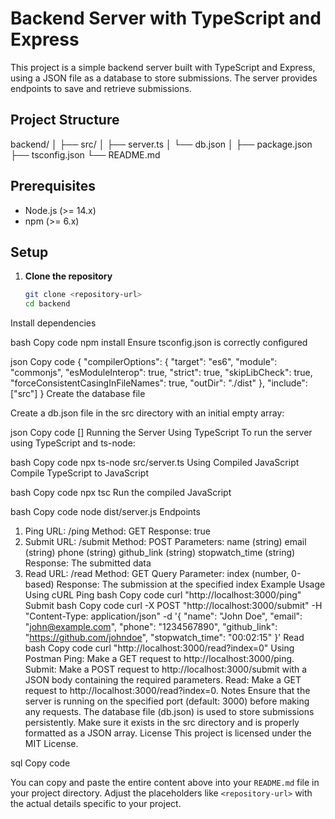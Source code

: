 # Backend Server with TypeScript and Express

This project is a simple backend server built with TypeScript and Express, using a JSON file as a database to store submissions. The server provides endpoints to save and retrieve submissions.

## Project Structure
backend/
│
├── src/
│ ├── server.ts
│ └── db.json
│
├── package.json
├── tsconfig.json
└── README.md


## Prerequisites

- Node.js (>= 14.x)
- npm (>= 6.x)

## Setup

1. **Clone the repository**

   ```bash
   git clone <repository-url>
   cd backend
Install dependencies

bash
Copy code
npm install
Ensure tsconfig.json is correctly configured

json
Copy code
{
  "compilerOptions": {
    "target": "es6",
    "module": "commonjs",
    "esModuleInterop": true,
    "strict": true,
    "skipLibCheck": true,
    "forceConsistentCasingInFileNames": true,
    "outDir": "./dist"
  },
  "include": ["src"]
}
Create the database file

Create a db.json file in the src directory with an initial empty array:

json
Copy code
[]
Running the Server
Using TypeScript
To run the server using TypeScript and ts-node:

bash
Copy code
npx ts-node src/server.ts
Using Compiled JavaScript
Compile TypeScript to JavaScript

bash
Copy code
npx tsc
Run the compiled JavaScript

bash
Copy code
node dist/server.js
Endpoints
1. Ping
URL: /ping
Method: GET
Response: true
2. Submit
URL: /submit
Method: POST
Parameters:
name (string)
email (string)
phone (string)
github_link (string)
stopwatch_time (string)
Response: The submitted data
3. Read
URL: /read
Method: GET
Query Parameter:
index (number, 0-based)
Response: The submission at the specified index
Example Usage
Using cURL
Ping
bash
Copy code
curl "http://localhost:3000/ping"
Submit
bash
Copy code
curl -X POST "http://localhost:3000/submit" -H "Content-Type: application/json" -d '{
  "name": "John Doe",
  "email": "john@example.com",
  "phone": "1234567890",
  "github_link": "https://github.com/johndoe",
  "stopwatch_time": "00:02:15"
}'
Read
bash
Copy code
curl "http://localhost:3000/read?index=0"
Using Postman
Ping: Make a GET request to http://localhost:3000/ping.
Submit: Make a POST request to http://localhost:3000/submit with a JSON body containing the required parameters.
Read: Make a GET request to http://localhost:3000/read?index=0.
Notes
Ensure that the server is running on the specified port (default: 3000) before making any requests.
The database file (db.json) is used to store submissions persistently. Make sure it exists in the src directory and is properly formatted as a JSON array.
License
This project is licensed under the MIT License.

sql
Copy code

You can copy and paste the entire content above into your `README.md` file in your project directory. Adjust the placeholders like `<repository-url>` with the actual details specific to your project.




